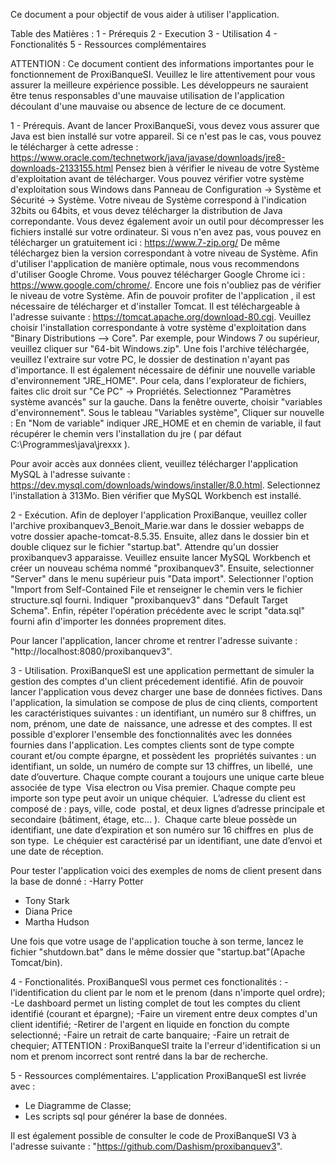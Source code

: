Ce document a pour objectif de vous aider à utiliser l'application.

Table des Matières : 1 - Prérequis 2 - Execution 3 - Utilisation 4 - Fonctionalités 5 - Ressources complémentaires

ATTENTION : Ce document contient des informations importantes pour le fonctionnement de ProxiBanqueSI. Veuillez le lire attentivement pour vous assurer la meilleure expérience possible. Les développeurs ne sauraient être tenus responsables d'une mauvaise utilisation de l'application découlant d'une mauvaise ou absence de lecture de ce document.



1 - Prérequis. Avant de lancer ProxiBanqueSi, vous devez vous assurer que Java est bien installé sur votre appareil. Si ce n'est pas le cas, vous pouvez le télécharger à cette adresse : https://www.oracle.com/technetwork/java/javase/downloads/jre8-downloads-2133155.html Pensez bien à vérifier le niveau de votre Système d'exploitation avant de télécharger. Vous pouvez vérifier votre système d'exploitation sous Windows dans Panneau de Configuration -> Système et Sécurité -> Système. Votre niveau de Système correspond à l'indication 32bits ou 64bits, et vous devez télécharger la distribution de Java correpondante. Vous devez également avoir un outil pour décompresser les fichiers installé sur votre ordinateur. Si vous n'en avez pas, vous pouvez en télécharger un gratuitement ici : https://www.7-zip.org/ De même téléchargez bien la version correspondant à votre niveau de Système. Afin d'utiliser l'application de manière optimale, nous vous recommendons d'utiliser Google Chrome. Vous pouvez télécharger Google Chrome ici : https://www.google.com/chrome/. Encore une fois n'oubliez pas de vérifier le niveau de votre Système.
Afin de pouvoir profiter de l'application , il est nécessaire de télécharger et d'installer Tomcat. Il est téléchargeable à l'adresse suivante : https://tomcat.apache.org/download-80.cgi. Veuillez choisir l'installation correspondante à votre système d'exploitation dans "Binary Distributions --> Core". Par exemple, pour Windows 7 ou supérieur, veuillez cliquer sur "64-bit Windows.zip". Une fois l'archive téléchargée, veuillez l'extraire sur votre PC, le dossier de destination n'ayant pas d'importance. Il est également nécessaire de définir une nouvelle variable d'environnement "JRE_HOME". Pour cela, dans l'explorateur de fichiers, faites clic droit sur "Ce PC" -> Propriétés. Selectionnez "Paramètres système avancés" sur la gauche. Dans la fenêtre ouverte, choisir "variables d'environnement". Sous le tableau "Variables système", Cliquer sur nouvelle : En "Nom de variable" indiquer JRE_HOME et en chemin de variable, il faut récupérer le chemin vers l'installation du jre ( par défaut C:\Programmes\java\jrexxx ).

Pour avoir accès aux données client, veuillez télécharger l'application MySQL à l'adresse suivante : https://dev.mysql.com/downloads/windows/installer/8.0.html. Selectionnez l'installation à 313Mo. Bien vérifier que MySQL Workbench est installé.




2 - Exécution. Afin de deployer l'application ProxiBanque, veuillez coller l'archive proxibanquev3_Benoit_Marie.war dans le dossier webapps de votre dossier apache-tomcat-8.5.35. Ensuite, allez dans le dossier bin et double cliquez sur le fichier "startup.bat". Attendre qu'un dossier proxibanquev3 apparaisse.
Veuillez ensuite lancer MySQL Workbench et créer un nouveau schéma nommé "proxibanquev3". Ensuite, selectionner "Server" dans le menu supérieur puis "Data import". Selectionner l'option "Import from Self-Contained File et renseigner le chemin vers le fichier structure.sql fourni. Indiquer "proxibanquev3" dans "Default Target Schema". Enfin, répéter l'opération précédente avec le script "data.sql" fourni afin d'importer les données proprement dites.

Pour lancer l'application, lancer chrome et rentrer l'adresse suivante : "http://localhost:8080/proxibanquev3".




3 - Utilisation. ProxiBanqueSI est une application permettant de simuler la gestion des comptes d'un client précedement identifié. Afin de pouvoir lancer l'application vous devez charger une base de données fictives.
Dans l'application, la simulation se compose de plus de cinq clients, comportent les caractéristiques suivantes : un identifiant, un numéro sur 8 chiffres, un nom, prénom, une date de  naissance, une adresse et des comptes. Il est possible d'explorer l'ensemble des fonctionnalités avec les données fournies dans l'application.
Les comptes clients sont de type compte courant et/ou compte épargne, et possèdent les  propriétés suivantes : un identifiant, un solde, un numéro de compte sur 13 chiffres, un libellé,  une date d’ouverture. Chaque compte courant a toujours une unique carte bleue associée de type  Visa electron ou Visa premier. Chaque compte peu importe son type peut avoir un unique chéquier.  
L’adresse du client est composé de : pays, ville, code  postal, et deux lignes d’adresse principale et secondaire (bâtiment, étage, etc... ).  
Chaque carte bleue possède un identifiant, une date d’expiration et son numéro sur 16 chiffres en  plus de son type.  
Le chéquier est caractérisé par un identifiant, une date d’envoi et une date de réception.

Pour tester l'application voici des exemples de noms de client present dans la base de donné :
-Harry Potter
- Tony Stark
- Diana Price
- Martha Hudson

Une fois que votre usage de l'application touche à son terme, lancez le fichier "shutdown.bat" dans le même dossier que "startup.bat"(Apache Tomcat/bin).




4 - Fonctionalités. ProxiBanqueSI vous permet ces fonctionalités : -l'identification du client par le nom et le prenom (dans n'importe quel ordre); -Le dashboard permet un listing complet de tout les comptes du client identifié (courant et épargne); -Faire un virement entre deux comptes d'un client identifié; -Retirer de l'argent en liquide en fonction du compte selectionné; -Faire un retrait de carte banquaire; -Faire un retrait de chequier;
ATTENTION : ProxiBanqueSI traite la l'erreur d'identification si un nom et prenom incorrect sont rentré dans la bar de recherche.




5 - Ressources complémentaires. L'application ProxiBanqueSI est livrée avec :
- Le Diagramme de Classe;
- Les scripts sql pour générer la base de données.

Il est également possible de consulter le code de ProxiBanqueSI V3 à l'adresse suivante : "https://github.com/Dashism/proxibanquev3".